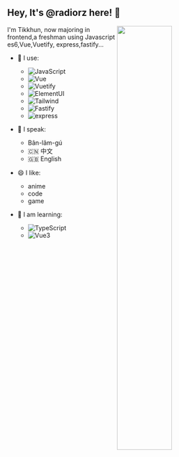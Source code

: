 ## Hey, It's **@radiorz** here! 👋

<img align="right" width="50%" src="https://github-readme-stats.vercel.app/api?username=tikkhun&show_icons=true">

I'm Tikkhun, now majoring in frontend,a freshman using Javascript es6,Vue,Vuetify, express,fastify...

- 🚀 I use:
  - ![JavaScript](https://img.shields.io/badge/-JavaScript-black?style=plastic&logo=javascript)
  - ![Vue](https://img.shields.io/badge/-Vue-green?style=plastic&logo=vue)
  - ![Vuetify](https://img.shields.io/badge/-Vuetify-blue?style=plastic&logo=vuetify)
  - ![ElementUI](https://img.shields.io/badge/-ElementUI-blue?style=plastic&logo=ElementUI)
  - ![Tailwind](https://img.shields.io/badge/-Tailwind-blue?style=plastic&logo=Tailwind)
  - ![Fastify](https://img.shields.io/badge/-Fastify-black?style=plastic&logo=Fastify)
  - ![express](https://img.shields.io/badge/-express-black?style=plastic&logo=Express)
- 💬 I speak:

  - Bân-lâm-gú
  - 🇨🇳 中文
  - 🇬🇧 English

- 😄 I like:

  - anime
  - code
  - game

- 📖 I am learning:
  - ![TypeScript](https://img.shields.io/badge/-TypeScript-blue?style=plastic&logo=typescript)
  - ![Vue3](https://img.shields.io/badge/-Vue3-black?style=plastic&logo=Vue)
<!---
radiorz/radiorz is a ✨ special ✨ repository because its `README.md` (this file) appears on your GitHub profile.
You can click the Preview link to take a look at your changes.
--->
